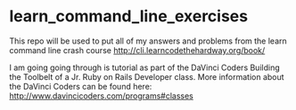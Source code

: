learn_command_line_exercises
============================
This repo will be used to put all of my answers and problems from the learn command line crash course http://cli.learncodethehardway.org/book/

I am going going through is tutorial as part of the DaVinci Coders Building the Toolbelt of a Jr. Ruby on Rails Developer class. More information about the DaVinci Coders can be found here: http://www.davincicoders.com/programs#classes
